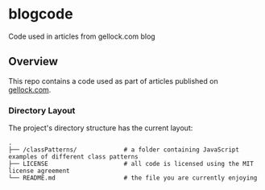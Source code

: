 # blogcode
Code used in articles from gellock.com blog


## Overview

This repo contains a code used as part of articles published on [gellock.com](www.gellock.com).


### Directory Layout
The project's directory structure has the current layout:

```
.
├── /classPatterns/             # a folder containing JavaScript examples of different class patterns
├── LICENSE                   	# all code is licensed using the MIT license agreement
└── README.md                   # the file you are currently enjoying
```
